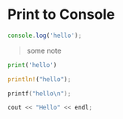 # Print to Console

```js
console.log('hello');
```

> some note

```python
print('hello')
```

```rust
println!("hello");
```

```c
printf("hello\n");
```

```cpp
cout << "Hello" << endl;
```
